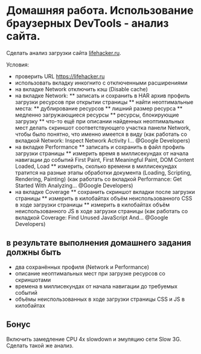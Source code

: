 # Домашняя работа. Использование браузерных DevTools - анализ сайта.

Сделать анализ загрузки сайта [lifehacker.ru](lifehacker.ru).

Условия:
* проверить URL https://lifehacker.ru
* использовать вкладку инкогнито с отключенными расширениями
* на вкладке Network отключить кэш (Disable cache)
* на вкладке Network:
** записать и сохранить в HAR архив профиль загрузки ресурсов при открытии страницы
** найти неоптимальные места:
** дублирование ресурсов
** лишний размер ресурса
** медленно загружающиеся ресурсы
** ресурсы, блокирующие загрузку
** что-то ещё
при описании найденных неоптимальных мест делать скриншот соответствующего участка панели Network, чтобы было понятно, что именно имеется в виду
(как работать со вкладкой Network:   Inspect Network Activity I...  @Google Developers)
* на вкладке Performance
** записать и сохранить в файл профиль загрузки страницы
** измерить время в миллисекундах от начала навигации до событий First Paint, First Meaningful Paint, DOM Content Loaded, Load
** измерить, сколько времени в миллисекундах тратится на разные этапы обработки документа (Loading, Scripting, Rendering, Painting)
(как работать со вкладкой Performance:   Get Started With Analyzing...  @Google Developers)
* на вкладке Coverage
** сохранить скриншот вкладки после загрузки страницы
** измерить в килобайтах объём неиспользованного CSS в ходе загрузки страницы
** измерить в килобайтах объём неиспользованного JS в ходе загрузки страницы
(как работать со вкладкой Coverage:   Find Unused JavaScript And...  @Google Developers)

## в результате выполнения домашнего задания должны быть
* два сохранённых профиля (Network и Performance)
* описание неоптимальных мест при загрузке ресурсов со скриншотами
* времена в миллисекундах от начала навигации до требуемых событий
* объёмы неиспользованных в ходе загрузки страницы CSS и JS в килобайтах

## Бонус
Включить замедление CPU 4x slowdown и эмуляцию сети Slow 3G. Сделать такой же анализ.
